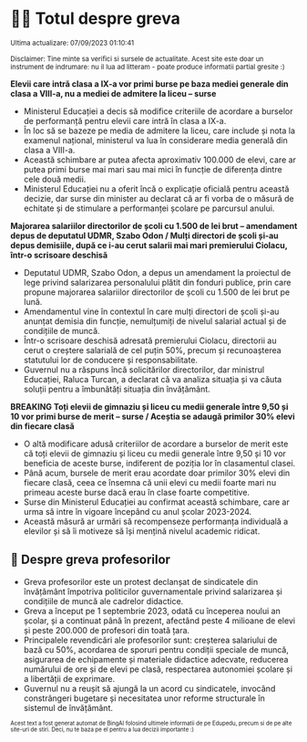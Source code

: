 # 👩‍🏫 Totul despre greva
<sub>Ultima actualizare: 07/09/2023 01:10:41</sub>

<sub>Disclaimer: Tine minte sa verifici si sursele de actualitate. Acest site este doar un instrument de indrumare: nu il lua ad litteram - poate produce informatii partial gresite :)</sub>

**Elevii care intră clasa a IX-a vor primi burse pe baza mediei generale din clasa a VIII-a, nu a mediei de admitere la liceu – surse**
- Ministerul Educației a decis să modifice criteriile de acordare a burselor de performanță pentru elevii care intră în clasa a IX-a.
- În loc să se bazeze pe media de admitere la liceu, care include și nota la examenul național, ministerul va lua în considerare media generală din clasa a VIII-a.
- Această schimbare ar putea afecta aproximativ 100.000 de elevi, care ar putea primi burse mai mari sau mai mici în funcție de diferența dintre cele două medii.
- Ministerul Educației nu a oferit încă o explicație oficială pentru această decizie, dar surse din minister au declarat că ar fi vorba de o măsură de echitate și de stimulare a performanței școlare pe parcursul anului.

**Majorarea salariilor directorilor de școli cu 1.500 de lei brut – amendament depus de deputatul UDMR, Szabo Odon / Mulți directori de școli și-au depus demisiile, după ce i-au cerut salarii mai mari premierului Ciolacu, într-o scrisoare deschisă**
- Deputatul UDMR, Szabo Odon, a depus un amendament la proiectul de lege privind salarizarea personalului plătit din fonduri publice, prin care propune majorarea salariilor directorilor de școli cu 1.500 de lei brut pe lună.
- Amendamentul vine în contextul în care mulți directori de școli și-au anunțat demisia din funcție, nemulțumiți de nivelul salarial actual și de condițiile de muncă.
- Într-o scrisoare deschisă adresată premierului Ciolacu, directorii au cerut o creștere salarială de cel puțin 50%, precum și recunoașterea statutului lor de conducere și responsabilitate.
- Guvernul nu a răspuns încă solicitărilor directorilor, dar ministrul Educației, Raluca Turcan, a declarat că va analiza situația și va căuta soluții pentru a îmbunătăți situația din învățământ.

**BREAKING Toți elevii de gimnaziu și liceu cu medii generale între 9,50 și 10 vor primi burse de merit – surse / Aceștia se adaugă primilor 30% elevi din fiecare clasă**
- O altă modificare adusă criteriilor de acordare a burselor de merit este că toți elevii de gimnaziu și liceu cu medii generale între 9,50 și 10 vor beneficia de aceste burse, indiferent de poziția lor în clasamentul clasei.
- Până acum, bursele de merit erau acordate doar primilor 30% elevi din fiecare clasă, ceea ce însemna că unii elevi cu medii foarte mari nu primeau aceste burse dacă erau în clase foarte competitive.
- Surse din Ministerul Educației au confirmat această schimbare, care ar urma să intre în vigoare începând cu anul școlar 2023-2024.
- Această măsură ar urmări să recompenseze performanța individuală a elevilor și să îi motiveze să își mențină nivelul academic ridicat.

## 🏫 Despre greva profesorilor
- Greva profesorilor este un protest declanșat de sindicatele din învățământ împotriva politicilor guvernamentale privind salarizarea și condițiile de muncă ale cadrelor didactice.
- Greva a început pe 1 septembrie 2023, odată cu începerea noului an școlar, și a continuat până în prezent, afectând peste 4 milioane de elevi și peste 200.000 de profesori din toată țara.
- Principalele revendicări ale profesorilor sunt: creșterea salariului de bază cu 50%, acordarea de sporuri pentru condiții speciale de muncă, asigurarea de echipamente și materiale didactice adecvate, reducerea numărului de ore și de elevi pe clasă, respectarea autonomiei școlare și a libertății de exprimare.
- Guvernul nu a reușit să ajungă la un acord cu sindicatele, invocând constrângeri bugetare și necesitatea unor reforme structurale în sistemul de învățământ.


<sub><sub>Acest text a fost generat automat de BingAI folosind ultimele informatii de pe Edupedu, precum si de pe alte site-uri de stiri. Deci, nu te baza pe el pentru a lua decizii importante :)</sub></sub>
